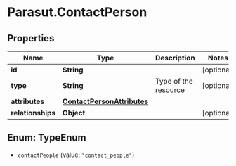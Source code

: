 # Parasut.ContactPerson

## Properties
Name | Type | Description | Notes
------------ | ------------- | ------------- | -------------
**id** | **String** |  | [optional] 
**type** | **String** | Type of the resource | [optional] 
**attributes** | [**ContactPersonAttributes**](ContactPersonAttributes.md) |  | 
**relationships** | **Object** |  | [optional] 


<a name="TypeEnum"></a>
## Enum: TypeEnum


* `contactPeople` (value: `"contact_people"`)




